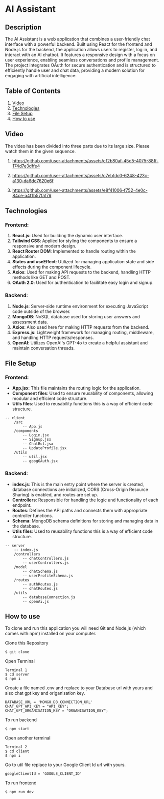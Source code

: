 # AI Assistant

## Description
The AI Assistant is a web application that combines a user-friendly chat interface with a powerful backend. Built using React for the frontend and Node.js for the backend, the application allows users to register, log in, and interact with an AI chatbot. It features a responsive design with a focus on user experience, enabling seamless conversations and profile management. The project integrates OAuth for secure authentication and is structured to efficiently handle user and chat data, providing a modern solution for engaging with artificial intelligence.


## Table of Contents
1. [Video](#video)
2. [Technologies](#technologies)
3. [File Setup](#file-setup)
4. [How to use](#How-to-use)

## Video
The video has been divided into three parts due to its large size. Please watch them in the given sequence.

1. https://github.com/user-attachments/assets/cf2b80af-45d5-4075-88ff-174d7e3dffe4

2. https://github.com/user-attachments/assets/c7ebfdc0-6248-423c-a130-da6dc7620e6f

3. https://github.com/user-attachments/assets/e8f41006-f752-4e0c-84ce-a4f1b57fa176


## Technologies

### Frontend:
1. **React.js**: Used for building the dynamic user interface.
2. **Tailwind CSS**: Applied for styling the components to ensure a responsive and modern design.
3. **React Router DOM**: Implemented to handle routing within the application.
4. **States and useEffect**: Utilized for managing application state and side effects during the component lifecycle.
5. **Axios**: Used for making API requests to the backend, handling HTTP methods like GET and POST.
6. **OAuth 2.0**: Used for authentication to facilitate easy login and signup.

### Backend:
1. **Node.js**: Server-side runtime environment for executing JavaScript code outside of the browser.
2. **MongoDB**: NoSQL database used for storing user answers and assessment data.
3. **Axios**: Also used here for making HTTP requests from the backend.
4. **Express.js**: Lightweight framework for managing routing, middleware, and handling HTTP requests/responses.
5. **OpenAI**: Utilizes OpenAI's GPT-4o to create a helpful assistant and maintain conversation threads.

## File Setup

### Frontend:
- **App.jsx**: This file maintains the routing logic for the application.
- **Component files**: Used to ensure reusability of components, allowing modular and efficient code structure.
- **Utils files**: Used to reusability functions this is a way of efficient code structure.
```
-- client
    /src
        -- App.js
    /components
        -- Login.jsx
        -- Signup.jsx
        -- ChatBot.jsx
        -- UpdateProfile.jsx
    /utils
        -- util.jsx
        -- googOAuth.jsx
```



### Backend:
- **index.js**: This is the main entry point where the server is created, database connections are initialized, CORS (Cross-Origin Resource Sharing) is enabled, and routes are set up.
- **Controllers**: Responsible for handling the logic and functionality of each endpoint.
- **Routes**: Defines the API paths and connects them with appropriate controller functions.
- **Schema**: MongoDB schema definitions for storing and managing data in the database.
- **Utils files**: Used to reusability functions this is a way of efficient code structure.
```
-- server
    -- index.js
    /controllers
        -- chatControllers.js
        -- userControllers.js
    /model
        -- chatSchema.js
        -- userProfileSchema.js
    /routes
        -- authRoutes.js
        -- chatRoutes.js
    /utils
        -- databaseConnection.js
        -- openAi.js
```


## How to use
To clone and run this application you will need Git and Node.js (which comes with npm) installed on your computer.


Clone this Repository
```
$ git clone
```

Open Terminal

```
Terminal 1
$ cd server
$ npm i
```

Create a file named .env and replace to your Database url with yours and also chat gpt key and origanisation key.
```
DATABASE_URL = 'MONGO_DB_CONNECTION_URL'
CHAT_GPT_API_KEY = "API_KEY";
CHAT_GPT_ORGANISATION_KEY = "ORGANISATION_KEY";
```

To run backend
```
$ npm start
```


Open another terminal
```
Terminal 2
$ cd client
$ npm i
```

Go to util file replace to your Google Client Id url with yours.
```
googleClientId = 'GOOGLE_CLIENT_ID'
```

To run frontend
```
$ npm run dev
```
